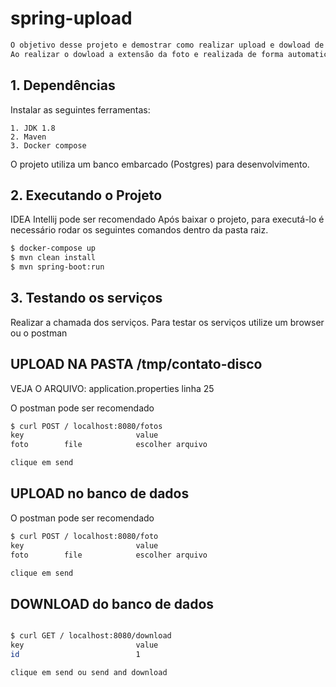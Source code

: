# spring-upload


```sh
O objetivo desse projeto e demostrar como realizar upload e dowload de fotos,
Ao realizar o dowload a extensão da foto e realizada de forma automatica.
```


 
## 1. Dependências

Instalar as seguintes ferramentas:

    1. JDK 1.8
    2. Maven
    3. Docker compose
    
O projeto utiliza um banco embarcado (Postgres) para desenvolvimento.
 
## 2. Executando o Projeto
 IDEA Intellij pode ser recomendado
Após baixar o projeto, para executá-lo é necessário rodar os seguintes comandos dentro da pasta raiz.

```sh
$ docker-compose up   
$ mvn clean install   
$ mvn spring-boot:run 
```
## 3. Testando os serviços
Realizar a chamada dos serviços. 
Para testar os serviços utilize um browser ou o postman


## UPLOAD NA PASTA /tmp/contato-disco
VEJA O ARQUIVO: application.properties linha 25

O postman pode ser recomendado

```sh
$ curl POST / localhost:8080/fotos
key                         value
foto        file            escolher arquivo

clique em send
```

## UPLOAD no banco de dados
O postman pode ser recomendado

```sh
$ curl POST / localhost:8080/foto
key                         value
foto        file            escolher arquivo

clique em send
```

## DOWNLOAD do banco de dados

```sh

$ curl GET / localhost:8080/download
key                         value
id                          1

clique em send ou send and download
```